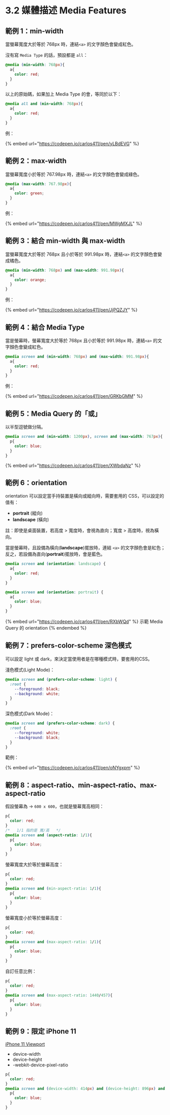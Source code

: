 # 3.2 媒體描述 Media Features

## 範例 1：min-width

當螢幕寬度大於等於 768px 時，連結`<a>` 的文字顏色會變成紅色。

沒有寫 `Media Type` 的話，預設都是 `all`：

```css
@media (min-width: 768px){
  a{
    color: red;
  }
}
```

以上的原始碼，如果加上 Media Type 的會，等同於以下：

```css
@media all and (min-width: 768px){
  a{
    color: red;
  }
}
```

例：

{% embed url="https://codepen.io/carlos411/pen/yLBdEVG" %}



## 範例 2：max-width

當螢幕寬度小於等於 767.98px 時，連結`<a>` 的文字顏色會變成綠色。

```css
@media (max-width: 767.98px){
  a{
    color: green;
  }
}
```

例：

{% embed url="https://codepen.io/carlos411/pen/MWgMXJL" %}



## 範例 3：結合 min-width 與 max-width

當螢幕寬度大於等於 768px 且小於等於 991.98px 時，連結`<a>` 的文字顏色會變成橘色。

```css
@media (min-width: 768px) and (max-width: 991.98px){
  a{
    color: orange;
  }
}
```

例：

{% embed url="https://codepen.io/carlos411/pen/JjPQZJY" %}



## 範例 4：結合 Media Type

當是螢幕時，螢幕寬度大於等於 768px 且小於等於 991.98px 時，連結`<a>` 的文字顏色會變成紅色。

```css
@media screen and (min-width: 768px) and (max-width: 991.98px){
  a{
    color: red;
  }
}
```

例：

{% embed url="https://codepen.io/carlos411/pen/GRKbGMM" %}



## 範例 5：Media Query 的「或」

以半型逗號做分隔。

```css
@media screen and (min-width: 1200px), screen and (max-width: 767px){
  p{
    color: blue;
  }
}
```

{% embed url="https://codepen.io/carlos411/pen/XWbdaNz" %}



## 範例 6：orientation

orientation 可以設定當手持裝置是橫向或縱向時，需要套用的 CSS，可以設定的值有：

* **portrait** (縱向)
* **landscape** (橫向)

註：即使是桌面裝置，若高度 > 寬度時，會視為直向；寬度 > 高度時，視為橫向。

當是螢幕時，且設備為橫向(**landscape**)擺放時，連結 `<a>` 的文字顏色會是紅色；反之，若設備為直向(**portrait**)擺放時，會是藍色。

```css
@media screen and (orientation: landscape) {
  a{
    color: red;
  }
}

@media screen and (orientation: portrait) {
  a{
    color: blue;
  }
}
```

{% embed url="https://codepen.io/carlos411/pen/RXbWQd" %}
示範 Media Query 的 orientation
{% endembed %}



## 範例 7：prefers-color-scheme 深色模式

可以設定 light 或 dark，來決定當使用者是在哪種模式時，要套用的CSS。

淺色模式(Light Mode)：

```css
@media screen and (prefers-color-scheme: light) {
  :root {
    --foreground: black;
    --background: white;
  }
}
```

深色模式(Dark Mode)：

```css
@media screen and (prefers-color-scheme: dark) {
  :root {
    --foreground: white;
    --background: black;
  }
}
```

範例：

{% embed url="https://codepen.io/carlos411/pen/oNYgxpm" %}



## 範例 8：aspect-ratio、min-aspect-ratio、max-aspect-ratio

假設螢幕為 → `600 x 600`，也就是螢幕寬高相同：

```css
p{
  color: red;
}
/*   1/1 指的是 寬/高   */
@media screen and (aspect-ratio: 1/1){
  p{
    color: blue;
  }
}
```

螢幕寬度大於等於螢幕高度：

```css
p{
  color: red;
}
@media screen and (min-aspect-ratio: 1/1){
  p{
    color: blue;
  }
}
```

螢幕寬度小於等於螢幕高度：

```css
p{
  color: red;
}
@media screen and (max-aspect-ratio: 1/1){
  p{
    color: blue;
  }
}
```

自訂任意比例：

```css
p{
  color: red;
}
@media screen and (max-aspect-ratio: 1440/457){
  p{
    color: blue;
  }
}
```



## 範例 9：限定 iPhone 11

[iPhone 11 Viewport](https://yesviz.com/devices/iphone-11/)

* device-width
* device-height
* \-webkit-device-pixel-ratio

```css
p{
  color: red;
}
@media screen and (device-width: 414px) and (device-height: 896px) and (-webkit-device-pixel-ratio: 2) {
  p{
    color: blue;
  }
}
```



